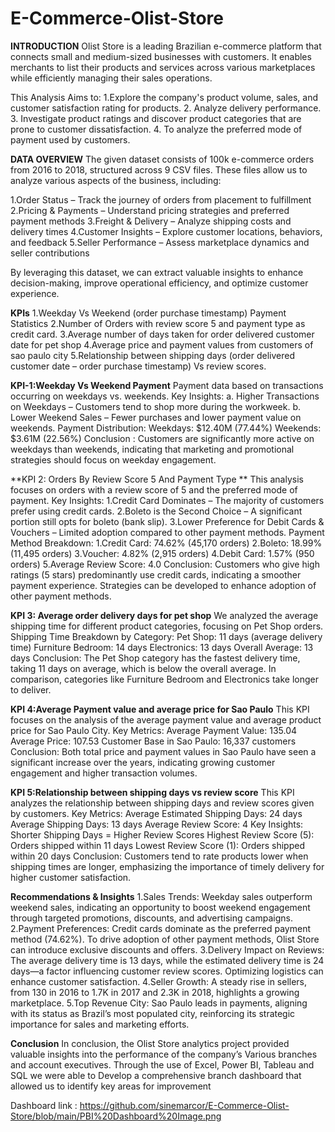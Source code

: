 # E-Commerce-Olist-Store
**INTRODUCTION**
Olist Store is a leading Brazilian e-commerce platform that connects small and medium-sized businesses with customers. It enables merchants to list their products and services across various marketplaces while efficiently managing their sales operations.

This Analysis Aims to: 1.Explore the company's product volume, sales, and customer satisfaction rating for products.
                       2. Analyze delivery performance.
                       3. Investigate product ratings and discover product categories that are prone to customer dissatisfaction.
                       4. To analyze the preferred mode of payment used by customers.

**DATA OVERVIEW**
The given dataset consists of 100k e-commerce orders from 2016 to 2018, structured across 9 CSV files. These files allow us to analyze various aspects of the business, including:

   1.Order Status – Track the journey of orders from placement to fulfillment
   2.Pricing & Payments – Understand pricing strategies and preferred payment methods
   3.Freight & Delivery – Analyze shipping costs and delivery times
   4.Customer Insights – Explore customer locations, behaviors, and feedback
   5.Seller Performance – Assess marketplace dynamics and seller contributions

By leveraging this dataset, we can extract valuable insights to enhance decision-making, improve operational efficiency, and optimize customer experience.

**KPIs**
    1.Weekday Vs Weekend (order purchase timestamp) Payment Statistics
    2.Number of Orders with review score 5 and payment type as credit card.
    3.Average number of days taken for order delivered customer date for pet shop
    4.Average price and payment values from customers of sao paulo city
    5.Relationship between shipping days (order delivered customer date – order purchase timestamp) Vs review scores.

**KPI-1:Weekday Vs Weekend Payment**
    Payment data based on transactions occurring on weekdays vs. weekends.
    Key Insights:
                a. Higher Transactions on Weekdays – Customers tend to shop more during the workweek.
                b. Lower Weekend Sales – Fewer purchases and lower payment value on weekends.
    Payment Distribution:
                Weekdays: $12.40M (77.44%)
                Weekends: $3.61M (22.56%)
    Conclusion : Customers are significantly more active on weekdays than weekends, indicating that marketing and promotional strategies should focus                  on weekday engagement.

**KPI 2: Orders By Review Score 5 And Payment Type **
    This analysis focuses on orders with a review score of 5 and the preferred mode of payment.
    Key Insights:
                1.Credit Card Dominates – The majority of customers prefer using credit cards.
                2.Boleto is the Second Choice – A significant portion still opts for boleto (bank slip).
                3.Lower Preference for Debit Cards & Vouchers – Limited adoption compared to other payment methods.
    Payment Method Breakdown:
                1.Credit Card: 74.62% (45,170 orders)
                2.Boleto: 18.99% (11,495 orders)
                3.Voucher: 4.82% (2,915 orders)
                4.Debit Card: 1.57% (950 orders)
                5.Average Review Score: 4.0
    Conclusion: Customers who give high ratings (5 stars) predominantly use credit cards, indicating a smoother payment experience. Strategies can be                 developed to enhance adoption of other payment methods.

**KPI 3: Average order delivery days for pet shop**
    We analyzed the average shipping time for different product categories, focusing on Pet Shop orders.
    Shipping Time Breakdown by Category:
               Pet Shop: 11 days (average delivery time)
               Furniture Bedroom: 14 days
               Electronics: 13 days
               Overall Average: 13 days
    Conclusion:
               The Pet Shop category has the fastest delivery time, taking 11 days on average, which is below the overall average. In comparison,                    categories like Furniture Bedroom and Electronics take longer to deliver.

**KPI 4:Average Payment value and average price for Sao Paulo**
    This KPI focuses on the analysis of the average payment value and average product price for Sao Paulo City.
    Key Metrics:
               Average Payment Value: 135.04
               Average Price: 107.53
               Customer Base in Sao Paulo: 16,337 customers
    Conclusion:
               Both total price and payment values in Sao Paulo have seen a significant increase over the years, indicating growing customer                         engagement and higher transaction volumes.

**KPI 5:Relationship between shipping days vs review score**
    This KPI analyzes the relationship between shipping days and review scores given by customers.
    Key Metrics:
               Average Estimated Shipping Days: 24 days
               Average Shipping Days: 13 days
               Average Review Score: 4
    Key Insights:
               Shorter Shipping Days = Higher Review Scores
               Highest Review Score (5): Orders shipped within 11 days
               Lowest Review Score (1): Orders shipped within 20 days
   Conclusion:
              Customers tend to rate products lower when shipping times are longer, emphasizing the importance of timely delivery for higher customer               satisfaction.

**Recommendations & Insights**
   1.Sales Trends: Weekday sales outperform weekend sales, indicating an opportunity to boost weekend engagement through targeted promotions,                            discounts, and advertising campaigns.
   2.Payment Preferences: Credit cards dominate as the preferred payment method (74.62%). To drive adoption of other payment methods, Olist Store can                    introduce exclusive discounts and offers.
   3.Delivery Impact on Reviews: The average delivery time is 13 days, while the estimated delivery time is 24 days—a factor influencing customer                        review scores. Optimizing logistics can enhance customer satisfaction.
   4.Seller Growth: A steady rise in sellers, from 130 in 2016 to 1.7K in 2017 and 2.3K in 2018, highlights a growing marketplace.
   5.Top Revenue City: Sao Paulo leads in payments, aligning with its status as Brazil’s most populated city, reinforcing its strategic importance                       for sales and marketing efforts.

**Conclusion**
              In conclusion, the Olist Store analytics project provided valuable insights into the performance of the company’s Various branches and               account executives. Through the use of Excel, Power BI, Tableau and SQL we were able to Develop a comprehensive branch dashboard that                allowed us to identify key areas for improvement

Dashboard link : https://github.com/sinemarcor/E-Commerce-Olist-Store/blob/main/PBI%20Dashboard%20Image.png









